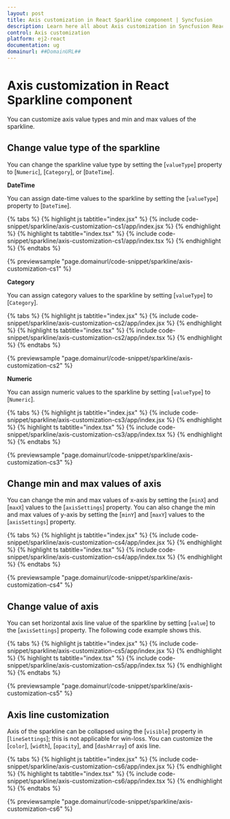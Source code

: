 ```yaml
---
layout: post
title: Axis customization in React Sparkline component | Syncfusion
description: Learn here all about Axis customization in Syncfusion React Sparkline component of Syncfusion Essential JS 2 and more.
control: Axis customization 
platform: ej2-react
documentation: ug
domainurl: ##DomainURL##
---
```


# Axis customization in React Sparkline component

You can customize axis value types and min and max values of the sparkline.

## Change value type of the sparkline

You can change the sparkline value type by setting the [`valueType`] property to [`Numeric`], [`Category`], or [`DateTime`].
<!-- markdownlint-disable MD036 -->

**DateTime**

You can assign date-time values to the sparkline by setting the [`valueType`] property to [`DateTime`].

{% tabs %}
{% highlight js tabtitle="index.jsx" %}
{% include code-snippet/sparkline/axis-customization-cs1/app/index.jsx %}
{% endhighlight %}
{% highlight ts tabtitle="index.tsx" %}
{% include code-snippet/sparkline/axis-customization-cs1/app/index.tsx %}
{% endhighlight %}
{% endtabs %}

 {% previewsample "page.domainurl/code-snippet/sparkline/axis-customization-cs1" %}
<!-- markdownlint-disable MD036 -->

**Category**

You can assign category values to the sparkline by setting [`valueType`] to [`Category`].

{% tabs %}
{% highlight js tabtitle="index.jsx" %}
{% include code-snippet/sparkline/axis-customization-cs2/app/index.jsx %}
{% endhighlight %}
{% highlight ts tabtitle="index.tsx" %}
{% include code-snippet/sparkline/axis-customization-cs2/app/index.tsx %}
{% endhighlight %}
{% endtabs %}

 {% previewsample "page.domainurl/code-snippet/sparkline/axis-customization-cs2" %}

**Numeric**

You can assign numeric values to the sparkline by setting [`valueType`] to [`Numeric`].

{% tabs %}
{% highlight js tabtitle="index.jsx" %}
{% include code-snippet/sparkline/axis-customization-cs3/app/index.jsx %}
{% endhighlight %}
{% highlight ts tabtitle="index.tsx" %}
{% include code-snippet/sparkline/axis-customization-cs3/app/index.tsx %}
{% endhighlight %}
{% endtabs %}

 {% previewsample "page.domainurl/code-snippet/sparkline/axis-customization-cs3" %}
<!-- markdownlint-disable MD036 -->

## Change min and max values of axis

You can change the min and max values of x-axis by setting the [`minX`] and [`maxX`] values to the [`axisSettings`] property. You can also change the min and max values of y-axis by setting the [`minY`] and [`maxY`] values to the [`axisSettings`] property.

{% tabs %}
{% highlight js tabtitle="index.jsx" %}
{% include code-snippet/sparkline/axis-customization-cs4/app/index.jsx %}
{% endhighlight %}
{% highlight ts tabtitle="index.tsx" %}
{% include code-snippet/sparkline/axis-customization-cs4/app/index.tsx %}
{% endhighlight %}
{% endtabs %}

 {% previewsample "page.domainurl/code-snippet/sparkline/axis-customization-cs4" %}

## Change value of axis

You can set horizontal axis line value of the sparkline by setting [`value`] to the [`axisSettings`] property. The following code example shows this.

{% tabs %}
{% highlight js tabtitle="index.jsx" %}
{% include code-snippet/sparkline/axis-customization-cs5/app/index.jsx %}
{% endhighlight %}
{% highlight ts tabtitle="index.tsx" %}
{% include code-snippet/sparkline/axis-customization-cs5/app/index.tsx %}
{% endhighlight %}
{% endtabs %}

 {% previewsample "page.domainurl/code-snippet/sparkline/axis-customization-cs5" %}

## Axis line customization

Axis of the sparkline can be collapsed using the [`visible`] property in [`lineSettings`]; this is not applicable for win-loss. You can customize the [`color`], [`width`], [`opacity`], and [`dashArray`] of axis line.

{% tabs %}
{% highlight js tabtitle="index.jsx" %}
{% include code-snippet/sparkline/axis-customization-cs6/app/index.jsx %}
{% endhighlight %}
{% highlight ts tabtitle="index.tsx" %}
{% include code-snippet/sparkline/axis-customization-cs6/app/index.tsx %}
{% endhighlight %}
{% endtabs %}

 {% previewsample "page.domainurl/code-snippet/sparkline/axis-customization-cs6" %}
